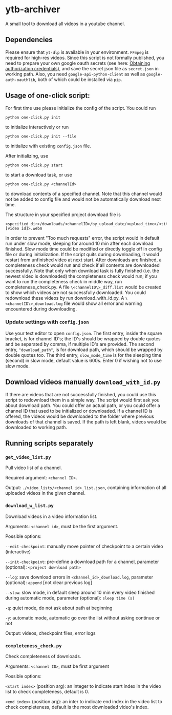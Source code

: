 # ytb-archiver
A small tool to download all videos in a youtube channel. 

## Dependencies
Please ensure that `yt-dlp` is available in your environment. `FFmpeg` is required for high-res videos. Since this script is not formally published, you need to prepare your own google oauth secrets (see here: [Obtaining authorization credentials](https://developers.google.com/youtube/registering_an_application)), and save the secret json file as `secret.json` in working path. Also, you need `google-api-python-client` as well as `google-auth-oauthlib`, both of which could be installed via `pip`. 

## Usage of one-click script: 

For first time use please initialize the config of the script. You could run
```
python one-click.py init
```
to initialize interactively or run
```
python one-click.py init --file
```
to initialize with existing `config.json` file. 

After initializing, use 
```
python one-click.py start
```
to start a download task, or use
```
python one-click.py <channelId>
```
to download contents of a specified channel. Note that this channel would not be added to config file and would not be automatically download next time. 

The structure in your specified project download file is 
```
<specified_dir>/downloads/<channelID>/by_upload_date/<upload_time>/<title [video id]>.webm
```

In order to prevent "Too much requests" error, the script would in default run under slow mode, sleeping for around 10 min after each download finished. Slow mode time could be modified or directly toggle off in config file or during initialization. If the script quits during downloading, it would restart from unfinished video at next start. After downloads are finished, a completeness check would run and check if all contents are downloaded successfully. Note that only when download task is fully finished (i.e. the newest video is downloaded) the completeness check would run; if you want to run the completeness check in middle way, run completeness_check.py. A file `\<channelID\>_diff.list` would be created to show which videos are not successfully downloaded. You could redownload these videos by run download_with_id.py. A `\<channelID\>_download.log` file would show all error and warning encountered during downloading. 

### Update settings with `config.json`
Use your text editor to open `config.json`. The first entry, inside the square bracket, is for channel ID's; the ID's should be wrapped by double quotes and be separated by comma, if multiple ID's are provided. The second entry, `"download_path"`, is for download path, which should be wrapped by double quotes too. The third entry, `slow_mode_time` is for the sleeping time (second) in slow mode, default value is 600s. Enter 0 if wishing not to use slow mode. 

## Download videos manually `download_with_id.py`
If there are videos that are not successfully finished, you could use this script to redownload them in a simple way. The script would first ask you about download path. You could offer an actual path, or you could offer a channel ID that used to be initialized or downloaded. If a channel ID is offered, the videos would be downloaded to the folder where previous downloads of that channel is saved. If the path is left blank, videos would be downloaded to working path. 

## Running scripts separately
### `get_video_list.py`
Pull video list of a channel. 

Required argument: `<channel ID>`. 

Output: `./video_lists/<channel id>_list.json`, containing information of all uploaded videos in the given channel. 

### `download_w_list.py`
Download videos in a video information list. 

Arguments: `<channel id>`, must be the first argument. 

Possible options: 

`--edit-checkpoint`: manually move pointer of checkpoint to a certain video (interactive)

`--init-checkpoint`: pre-define a download path for a channel, parameter (optional): `<project download path>`

`--log`: save download errors in `<channel_id>_download.log`, parameter (optional): `append` [not clear previous log]

`--slow`: slow mode, in default sleep around 10 min every video finished during automatic mode, parameter (optional): `sleep time (s)`

`-q`: quiet mode, do not ask about path at beginning

`-y`: automatic mode, automatic go over the list without asking continue or not

Output: videos, checkpoint files, error logs

### `completeness_check.py`
Check completeness of downloads. 

Arguments: `<channel ID>`, must be first argument

Possible options: 

`<start index>` (position arg): an integer to indicate start index in the video list to check completeness, default is 0. 

`<end index>` (position arg): an inter to indicate end index in the video list to check completeness, default is the most downloaded video's index. 

